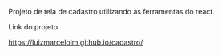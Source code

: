 Projeto de tela de cadastro utilizando as ferramentas do react.

Link do projeto

https://luizmarcelolm.github.io/cadastro/

